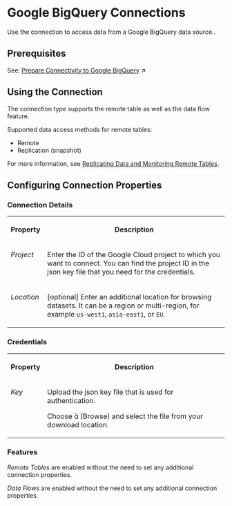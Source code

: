 <!-- loio30ed77de13864368bdc596099b37ed70 -->

<link rel="stylesheet" type="text/css" href="../css/sap-icons.css"/>

# Google BigQuery Connections

Use the connection to access data from a Google BigQuery data source.. 



<a name="loio30ed77de13864368bdc596099b37ed70__section_j1b_byq_spb"/>

## Prerequisites

See: [Prepare Connectivity to Google BigQuery](https://help.sap.com/viewer/9f804b8efa8043539289f42f372c4862/cloud/en-US/529cef1eee6a45a69ae4e51951718900.html "To be able to successfully validate and use a connection to a Google BigQuery data source for remote tables, certain preparations have to be made.") :arrow_upper_right:



<a name="loio30ed77de13864368bdc596099b37ed70__GBQ_usage"/>

## Using the Connection

The connection type supports the remote table as well as the data flow feature.

Supported data access methods for remote tables:

-   Remote
-   Replication \(snapshot\)

For more information, see [Replicating Data and Monitoring Remote Tables](../Data-Integration-Monitor/replicating-data-and-monitoring-remote-tables-4dd95d7.md). 



<a name="loio30ed77de13864368bdc596099b37ed70__section_nrb_hcc_x4b"/>

## Configuring Connection Properties



### Connection Details


<table>
<tr>
<th valign="top">

Property



</th>
<th valign="top">

Description



</th>
</tr>
<tr>
<td valign="top">

*Project* 



</td>
<td valign="top">

Enter the ID of the Google Cloud project to which you want to connect. You can find the project ID in the json key file that you need for the credentials. 



</td>
</tr>
<tr>
<td valign="top">

*Location* 



</td>
<td valign="top">

\[optional\] Enter an additional location for browsing datasets. It can be a region or multi-region, for example `us-west1`, `asia-east1`, or `EU`. 



</td>
</tr>
</table>



### Credentials


<table>
<tr>
<th valign="top">

Property



</th>
<th valign="top">

Description



</th>
</tr>
<tr>
<td valign="top">

*Key* 



</td>
<td valign="top">

Upload the json key file that is used for authentication.

Choose <span class="SAP-icons"></span> \(Browse\) and select the file from your download location.



</td>
</tr>
</table>



### Features

*Remote Tables* are enabled without the need to set any additional connection properties.

*Data Flows* are enabled without the need to set any additional connection properties.

